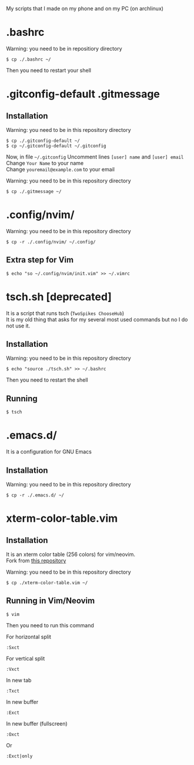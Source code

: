 My scripts that I made on my phone and on my PC (on archlinux)

# .bashrc

Warning: you need to be in repositiory directory
```console
$ cp ./.bashrc ~/
```

Then you need to restart your shell

# .gitconfig-default .gitmessage

## Installation

Warning: you need to be in this repository directory
```console
$ cp ./.gitconfig-default ~/
$ cp ~/.gitconfig-default ~/.gitconfig
```
Now, in file `~/.gitconfig`
Uncomment lines `[user] name` and `[user] email`\
Change `Your Name` to your name\
Change `youremail@example.com` to your email

Warning: you need to be in this repository directory
```console
$ cp ./.gitmessage ~/
```

# .config/nvim/

Warning: you need to be in this repository directory
```console
$ cp -r ./.config/nvim/ ~/.config/
```

## Extra step for Vim

```console
$ echo "so ~/.config/nvim/init.vim" >> ~/.vimrc
```

# tsch.sh [deprecated]

It is a script that runs tsch (`TwoSpikes ChooseHub`)\
It is my old thing that asks for my several most used commands but no I do not use it.

## Installation

Warning: you need to be in this repository directory
```console
$ echo "source ./tsch.sh" >> ~/.bashrc
```

Then you need to restart the shell

## Running
```console
$ tsch
```

# .emacs.d/

It is a configuration for GNU Emacs

## Installation

Warning: you need to be in this repository directory
```console
$ cp -r ./.emacs.d/ ~/
```

# xterm-color-table.vim

## Installation

It is an xterm color table (256 colors) for vim/neovim.\
Fork from [this repository](https://github.com/guns/xterm-color-table.vim)

Warning: you need to be in this repository directory
```console
$ cp ./xterm-color-table.vim ~/
```

## Running in Vim/Neovim

```console
$ vim
```

Then you need to run this command

For horizontal split
```
:Sxct
```

For vertical split
```
:Vxct
```

In new tab
```
:Txct
```

In new buffer
```
:Exct
```

In new buffer (fullscreen)
```
:Oxct
```
Or
```
:Exct|only
```
